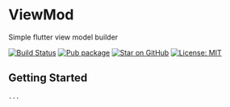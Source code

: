 # ViewMod

Simple flutter view model builder

[![Build Status](https://github.com/tiamo/flutter-viewmod/actions/workflows/main.yml/badge.svg)](https://github.com/tiamo/flutter-viewmod)
[![Pub package](https://img.shields.io/pub/v/viewmod.svg)](https://pub.dartlang.org/packages/viewmod)
[![Star on GitHub](https://img.shields.io/github/stars/tiamo/viewmod.svg?style=flat&logo=github&colorB=deeppink&label=stars)](https://github.com/tiamo/flutter-viewmod)
[![License: MIT](https://img.shields.io/badge/license-MIT-purple.svg)](https://opensource.org/licenses/MIT)

## Getting Started

```
...
```